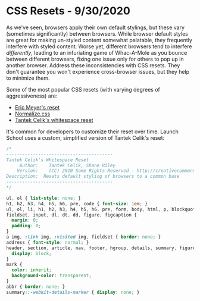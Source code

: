 
# CSS Resets - 9/30/2020

As we've seen, browsers apply their own default stylings, but these vary (sometimes significantly) between browsers. While browser default styles are great for making un-styled content somewhat palatable, they frequently interfere with styled content. Worse yet, different browsers tend to interfere *differently*, leading to an infuriating game of Whac-A-Mole as you bounce between different browsers, fixing one issue only for others to pop up in another browser. Address these inconsistencies with CSS resets. They don't guarantee you won't experience cross-browser issues, but they help to minimize them.

Some of the most popular CSS resets (with varying degrees of aggressiveness) are:

* [Eric Meyer's reset](http://meyerweb.com/eric/tools/css/reset/)
* [Normalize.css](http://necolas.github.io/normalize.css/)
* [Tantek Celik's whitespace reset](http://cssreset.com/scripts/undohtml-css-tantek-celik/)

It's common for developers to customize their reset over time. Launch School uses a custom, simplified version of Tantek Celik's reset:

```css
/*
----------------------------------------
Tantek Celik's Whitespace Reset
     Author:    Tantek Celik, Shane Riley
    Version:    (CC) 2010 Some Rights Reserved - http://creativecommons.org/licenses/by/2.0
Description:  Resets default styling of browsers to a common base
----------------------------------------
*/

ul, ol { list-style: none; }
h1, h2, h3, h4, h5, h6, pre, code { font-size: 1em; }
ul, ol, li, h1, h2, h3, h4, h5, h6, pre, form, body, html, p, blockquote,
fieldset, input, dl, dt, dd, figure, figcaption {
  margin: 0;
  padding: 0;
}
a img, :link img, :visited img, fieldset { border: none; }
address { font-style: normal; }
header, section, article, nav, footer, hgroup, details, summary, figure, main {
  display: block;
}
mark {
  color: inherit;
  background-color: transparent;
}
abbr { border: none; }
summary::-webkit-details-marker { display: none; }
```
